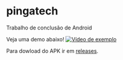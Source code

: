 # pingatech

Trabalho de conclusão de Android

Veja uma demo abaixo!
[![Vídeo de exemplo](https://img.youtube.com/vi/ymZvb2nB-Zk/0.jpg)](https://www.youtube.com/watch?v=ymZvb2nB-Zk)

Para dowload do APK ir em [releases](https://github.com/jafferveronezi/pingatech/releases).
